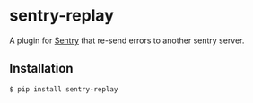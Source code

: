 # sentry-replay
A plugin for [Sentry](https://www.getsentry.com/) that re-send errors to another sentry server.
## Installation
`$ pip install sentry-replay`

